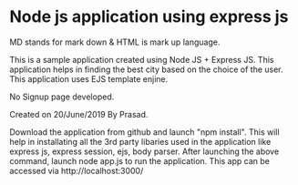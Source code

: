 Node js application using express js
=============================================
MD stands for mark down & HTML is mark up language.

This is a sample application created using Node JS + Express JS.
This application helps in finding the best city based on the choice of the user.
This application uses EJS template enjine.


No Signup page developed.

Created on 20/June/2019 By Prasad.

Download the application from github and launch "npm install". This will help in installating
all the 3rd party libaries used in the application like express js, express session, ejs,  body parser. 
After launching the above command, launch node app.js to run the application.
This app can be accessed via http://localhost:3000/
